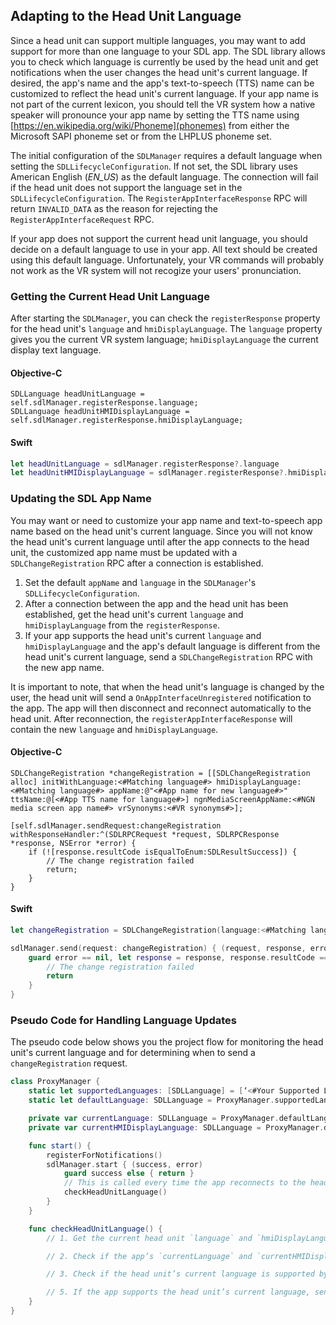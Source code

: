 ## Adapting to the Head Unit Language

Since a head unit can support multiple languages, you may want to add support for more than one language to your SDL app. The SDL library allows you to check which language is currently be used by the head unit and get notifications when the user changes the head unit's current language. If desired, the app's name and the app's text-to-speech (TTS) name can be customized to reflect the head unit's current language. If your app name is not part of the current lexicon, you should tell the VR system how a native speaker will pronounce your app name by setting the TTS name using [https://en.wikipedia.org/wiki/Phoneme](phonemes) from either the Microsoft SAPI phoneme set or from the LHPLUS phoneme set.

The initial configuration of the `SDLManager` requires a default language when setting the `SDLLifecycleConfiguration`. If not set, the SDL library uses American English (*EN_US*) as the default language. The connection will fail if the head unit does not support the language set in the `SDLLifecycleConfiguration`. The `RegisterAppInterfaceResponse` RPC will return `INVALID_DATA` as the reason for rejecting the `RegisterAppInterfaceRequest` RPC.

If your app does not support the current head unit language, you should decide on a default language to use in your app. All text should be created using this default language. Unfortunately, your VR commands will probably not work as the VR system will not recogize your users' pronunciation.

### Getting the Current Head Unit Language
After starting the `SDLManager`, you can check the `registerResponse` property for the head unit's `language` and `hmiDisplayLanguage`. The `language` property gives you the current VR system language; `hmiDisplayLanguage` the current display text language.

#### Objective-C
```objc
SDLLanguage headUnitLanguage = self.sdlManager.registerResponse.language;
SDLLanguage headUnitHMIDisplayLanguage = self.sdlManager.registerResponse.hmiDisplayLanguage;
```

#### Swift
```swift
let headUnitLanguage = sdlManager.registerResponse?.language
let headUnitHMIDisplayLanguage = sdlManager.registerResponse?.hmiDisplayLanguage
```

### Updating the SDL App Name
You may want or need to customize your app name and text-to-speech app name based on the head unit's current language. Since you will not know the head unit's current language until after the app connects to the head unit, the customized app name must be updated with a `SDLChangeRegistration` RPC after a connection is established.

1. Set the default `appName` and `language` in the `SDLManager`'s  `SDLLifecycleConfiguration`.
1. After a connection between the app and the head unit has been established, get the head unit's current `language` and `hmiDisplayLanguage` from the `registerResponse`.
2. If your app supports the head unit's current `language` and `hmiDisplayLanguage` and the app's default language is different from the head unit's current language, send a `SDLChangeRegistration` RPC with the new app name.

It is important to note, that when the head unit's language is changed by the user, the head unit will send a  `OnAppInterfaceUnregistered` notification to the app. The app will then disconnect and reconnect automatically to the head unit. After reconnection, the `registerAppInterfaceResponse` will contain the new `language` and `hmiDisplayLanguage`.

#### Objective-C
```objc
SDLChangeRegistration *changeRegistration = [[SDLChangeRegistration alloc] initWithLanguage:<#Matching language#> hmiDisplayLanguage:<#Matching language#> appName:@"<#App name for new language#>" ttsName:@[<#App TTS name for language#>] ngnMediaScreenAppName:<#NGN media screen app name#> vrSynonyms:<#VR synonyms#>];

[self.sdlManager.sendRequest:changeRegistration withResponseHandler:^(SDLRPCRequest *request, SDLRPCResponse *response, NSError *error) {
	if (![response.resultCode isEqualToEnum:SDLResultSuccess]) {
		// The change registration failed
		return;
	}
}
```

#### Swift
```swift
let changeRegistration = SDLChangeRegistration(language:<#Matching language#>, hmiDisplayLanguage:<#Matching language#>, appName:"<#App name for new language#>" ttsName:[<#App TTS name for language#>], ngnMediaScreenAppName:nil, vrSynonyms:nil)

sdlManager.send(request: changeRegistration) { (request, response, error) in
    guard error == nil, let response = response, response.resultCode == .success else {
        // The change registration failed
        return
    }
}
```

### Pseudo Code for Handling Language Updates
The pseudo code below shows you the project flow for monitoring the head unit's current language and for determining when to send a `changeRegistration` request.

```swift
class ProxyManager {
    static let supportedLanguages: [SDLLanguage] = [‘<#Your Supported Language#>’, ‘<#Your Supported Language#>’]
    static let defaultLanguage: SDLLanguage = ProxyManager.supportedLanguages[0]

    private var currentLanguage: SDLLanguage = ProxyManager.defaultLanguage
    private var currentHMIDisplayLanguage: SDLLanguage = ProxyManager.defaultLanguage

    func start() {
        registerForNotifications()
        sdlManager.start { (success, error)
            guard success else { return }
            // This is called every time the app reconnects to the head unit
            checkHeadUnitLanguage()
        }
    }

    func checkHeadUnitLanguage() {
        // 1. Get the current head unit `language` and `hmiDisplayLanguage` from the `registerAppInterfaceResponse`

        // 2. Check if the app’s `currentLanguage` and `currentHMIDisplayLanguage` matches the head unit’s current language and `hmiDisplayLanguage`. If so, no need to send a `changeRegistration` request.

        // 3. Check if the head unit’s current language is supported by the app. If it is not, set the app’s `currentLanguage` and `currentHMIDisplayLanguage` to the app’s default supported language. No need to send a `changeRegistration` request.

        // 5. If the app supports the head unit’s current language, send a `changeRegistration` request. Update the `currentLanguage` and `currentHMIDisplayLanguage` vars with the head unit's language.
    }
}
```
